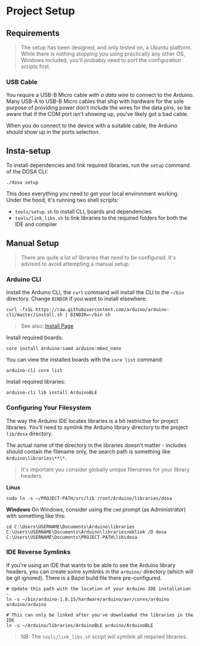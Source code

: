 Project Setup
=============
Requirements
------------
> The setup has been designed, and only tested on, a Ubuntu platform. While there is nothing stopping you using 
> practically any other OS, Windows included, you'll probably need to port the configuration scripts first.

### USB Cable
You require a USB-B Micro cable _with a data wire_ to connect to the Arduino. Many USB-A to USB-B Micro cables that ship
with hardware for the sole purpose of providing power don't include the wires for the data pins, so be aware that if the
COM port isn't showing up, you've likely got a bad cable.

When you do connect to the device with a suitable cable, the Arduino should show up in the ports selection.

Insta-setup
-----------
To install dependencies and link required libraries, run the `setup` command of the DOSA CLI:

    ./dosa setup

This does everything you need to get your local environment working. Under the hood, it's running two shell scripts: 

* `tools/setup.sh` to install CLI, boards and dependencies
* `tools/link_libs.sh` to link libraries to the required folders for both the IDE and compiler

Manual Setup
------------
> There are quite a lot of libraries that need to be configured. It's advised to avoid attempting a manual setup.

### Arduino CLI
Install the Arduino CLI, the `curl` command will install the CLI to the `~/bin` directory. Change `BINDIR` if you want
to install elsewhere:
 
    curl -fsSL https://raw.githubusercontent.com/arduino/arduino-cli/master/install.sh | BINDIR=~/bin sh

> See also: [Install Page](https://arduino.github.io/arduino-cli/latest/installation/)

Install required boards:
    
    core install arduino:samd arduino:mbed_nano
    
You can view the installed boards with the `core list` command:

    arduino-cli core list

Install required libraries:

    arduino-cli lib install ArduinoBLE


### Configuring Your Filesystem
The way the Arduino IDE locates libraries is a bit restrictive for project libraries. You'll need to symlink the Arduino
library directory to the project `lib/dosa` directory.

The actual name of the directory in the libraries doesn't matter - includes should contain the filename only, the search
path is something like `Arduino\libraries\**\*`.

> It's important you consider globally unique filenames for your library headers.

**Linux**

    sudo ln -s ~/PROJECT-PATH/src/lib /root/Arduino/libraries/dosa

**Windows**
On Windows, consider using the `cmd` prompt (as Administrator) with something like this:

    cd C:\Users\USERNAME\Documents\Arduino\libraries
    C:\Users\USERNAME\Documents\Arduino\libraries>mklink /D dosa C:\Users\USERNAME\Documents\PROJECT-PATH\lib\dosa

### IDE Reverse Symlinks
If you're using an IDE that wants to be able to see the Arduino library headers, you can create some symlinks in the
`arduino/` directory (which will be git ignored). There is a Bazel build file there pre-configured.

    # Update this path with the location of your Arduino IDE installation -
    ln -s ~/bin/arduino-1.8.15/hardware/arduino/avr/cores/arduino arduino/arduino
    
    # This can only be linked after you've downloaded the libraries in the IDE
    ln -s ~/Arduino/libraries/ArduinoBLE arduino/ArduinoBLE

> NB: The `tools/link_libs.sh` script will symlink all required libraries.
